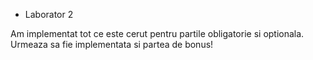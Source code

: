 - Laborator 2

Am implementat tot ce este cerut pentru partile obligatorie si optionala. Urmeaza sa fie implementata si partea de bonus!
